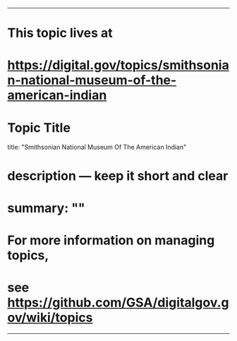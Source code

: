
---
# This topic lives at
# https://digital.gov/topics/smithsonian-national-museum-of-the-american-indian

# Topic Title
title: "Smithsonian National Museum Of The American Indian"

# description — keep it short and clear
# summary: ""


# For more information on managing topics,
# see https://github.com/GSA/digitalgov.gov/wiki/topics
---